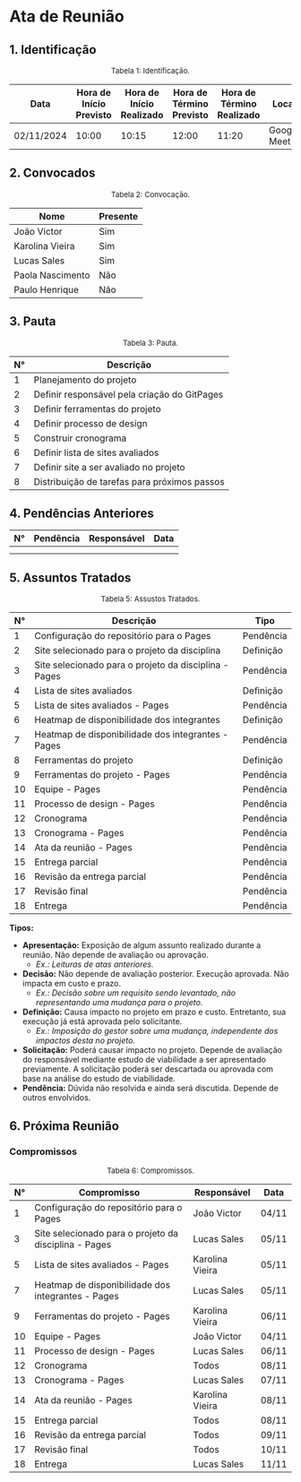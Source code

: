 # Ata de Reunião

## 1. Identificação

<div align="center">
<font size="2"><p style="text-align: center">Tabela 1: Identificação.</p></font>

| Data       | Hora de Início Previsto | Hora de Início Realizado | Hora de Término Previsto | Hora de Término Realizado | Local       | Redator     | Projeto      |
|------------|--------------------------|--------------------------|--------------------------|---------------------------|-------------|-------------|--------------|
| 02/11/2024 | 10:00                    | 10:15                    | 12:00                    | 11:20                     | Google Meet | Lucas Sales | Open Library |

</div>

## 2. Convocados

<div align="center">
<font size="2"><p style="text-align: center">Tabela 2: Convocação.</p></font>

| Nome             | Presente |
|------------------|----------|
| João Victor      | Sim      |
| Karolina Vieira  | Sim      |
| Lucas Sales      | Sim      |
| Paola Nascimento | Não      |
| Paulo Henrique   | Não      |

</div>

## 3. Pauta

<div align="center">
<font size="2"><p style="text-align: center">Tabela 3: Pauta.</p></font>

| N° | Descrição                                      |
|----|------------------------------------------------|
| 1  | Planejamento do projeto                        |
| 2  | Definir responsável pela criação do GitPages   |
| 3  | Definir ferramentas do projeto                 |
| 4  | Definir processo de design                     |
| 5  | Construir cronograma                           |
| 6  | Definir lista de sites avaliados               |
| 7  | Definir site a ser avaliado no projeto         |
| 8  | Distribuição de tarefas para próximos passos   |

</div>

## 4. Pendências Anteriores

<div align="center">

| N° | Pendência | Responsável | Data |
|----|-----------|-------------|------|
|    |           |             |      |
|    |           |             |      |

</div>

## 5. Assuntos Tratados

<div align="center">
<font size="2"><p style="text-align: center">Tabela 5: Assustos Tratados.</p></font>

| N°  | Descrição                                        | Tipo      |
|-----|--------------------------------------------------|-----------|
| 1   | Configuração do repositório para o Pages         | Pendência |
| 2   | Site selecionado para o projeto da disciplina    | Definição |
| 3   | Site selecionado para o projeto da disciplina - Pages | Pendência |
| 4   | Lista de sites avaliados                         | Definição |
| 5   | Lista de sites avaliados - Pages                 | Pendência |
| 6   | Heatmap de disponibilidade dos integrantes       | Definição |
| 7   | Heatmap de disponibilidade dos integrantes - Pages | Pendência |
| 8   | Ferramentas do projeto                           | Definição |
| 9   | Ferramentas do projeto - Pages                   | Pendência |
| 10  | Equipe - Pages                                   | Pendência |
| 11  | Processo de design - Pages                       | Pendência |
| 12  | Cronograma                                      | Pendência |
| 13  | Cronograma - Pages                               | Pendência |
| 14  | Ata da reunião - Pages                           | Pendência |
| 15  | Entrega parcial                                 | Pendência |
| 16  | Revisão da entrega parcial                      | Pendência |
| 17  | Revisão final                                   | Pendência |
| 18  | Entrega                                        | Pendência |

</div>

**Tipos:**
- **Apresentação:** Exposição de algum assunto realizado durante a reunião. Não depende de avaliação ou aprovação.
  - *Ex.: Leituras de atas anteriores.*
- **Decisão:** Não depende de avaliação posterior. Execução aprovada. Não impacta em custo e prazo.
  - *Ex.: Decisão sobre um requisito sendo levantado, não representando uma mudança para o projeto.*
- **Definição:** Causa impacto no projeto em prazo e custo. Entretanto, sua execução já está aprovada pelo solicitante.
  - *Ex.: Imposição do gestor sobre uma mudança, independente dos impactos desta no projeto.*
- **Solicitação:** Poderá causar impacto no projeto. Depende de avaliação do responsável mediante estudo de viabilidade a ser apresentado previamente. A solicitação poderá ser descartada ou aprovada com base na análise do estudo de viabilidade.
- **Pendência:** Dúvida não resolvida e ainda será discutida. Depende de outros envolvidos.

## 6. Próxima Reunião

### Compromissos

<div align="center">
<font size="2"><p style="text-align: center">Tabela 6: Compromissos.</p></font>

| N°  | Compromisso                                    | Responsável    | Data    |
|-----|------------------------------------------------|----------------|---------|
| 1   | Configuração do repositório para o Pages       | João Victor    | 04/11   |
| 3   | Site selecionado para o projeto da disciplina - Pages | Lucas Sales | 05/11   |
| 5   | Lista de sites avaliados - Pages               | Karolina Vieira| 05/11   |
| 7   | Heatmap de disponibilidade dos integrantes - Pages | Lucas Sales | 05/11   |
| 9   | Ferramentas do projeto - Pages                 | Karolina Vieira| 06/11   |
| 10  | Equipe - Pages                                 | João Victor    | 04/11   |
| 11  | Processo de design - Pages                     | Lucas Sales    | 06/11   |
| 12  | Cronograma                                     | Todos          | 08/11   |
| 13  | Cronograma - Pages                             | Lucas Sales    | 07/11   |
| 14  | Ata da reunião - Pages                         | Karolina Vieira| 08/11   |
| 15  | Entrega parcial                                | Todos          | 08/11   |
| 16  | Revisão da entrega parcial                     | Todos          | 09/11   |
| 17  | Revisão final                                  | Todos          | 10/11   |
| 18  | Entrega                                        | Lucas Sales    | 11/11   |

</div>

